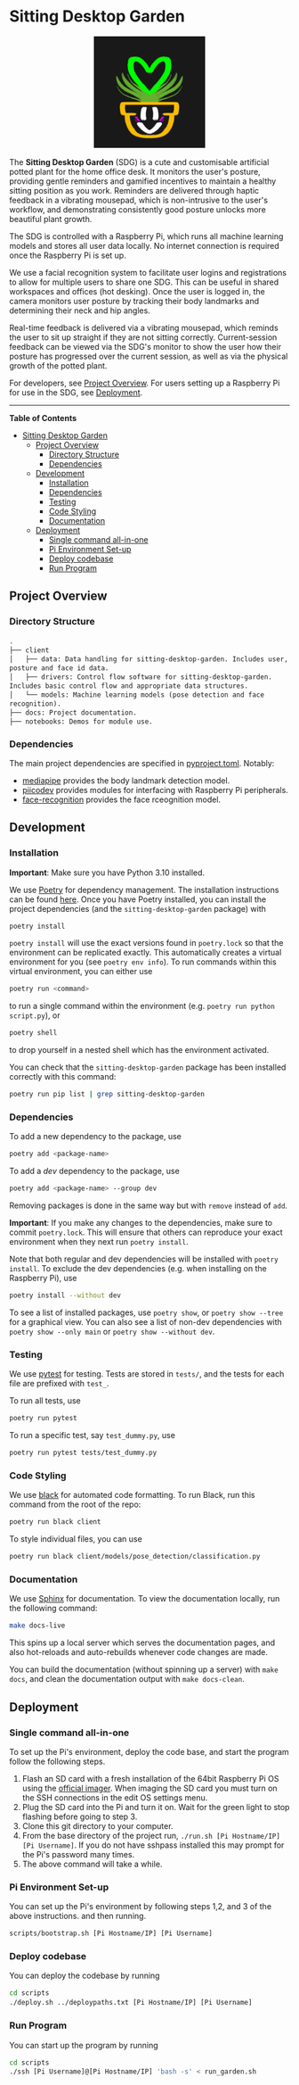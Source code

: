 # Sitting Desktop Garden

<center>
</center>

<p align="center" width="100%">
<img src="assets/logo.png" width="200">
</p>

The **Sitting Desktop Garden** (SDG) is a cute and customisable artificial potted plant for the home office desk. It monitors the user's posture, providing gentle reminders and gamified incentives to maintain a healthy sitting position as you work. Reminders are delivered through haptic feedback in a vibrating mousepad, which is non-intrusive to the user's workflow, and demonstrating consistently good posture unlocks more beautiful plant growth.

The SDG is controlled with a Raspberry Pi, which runs all machine learning models and stores all user data locally. No internet connection is required once the Raspberry Pi is set up.

We use a facial recognition system to facilitate user logins and registrations to allow for multiple users to share one SDG. This can be useful in shared workspaces and offices (hot desking). Once the user is logged in, the camera monitors user posture by tracking their body landmarks and determining their neck and hip angles.

Real-time feedback is delivered via a vibrating mousepad, which reminds the user to sit up straight if they are not sitting correctly. Current-session feedback can be viewed via the SDG's monitor to show the user how their posture has progressed over the current session, as well as via the physical growth of the potted plant.

For developers, see [Project Overview](#project-overview). For users setting up a Raspberry Pi for use in the SDG, see [Deployment](#deployment).

---

**Table of Contents**

- [Sitting Desktop Garden](#sitting-desktop-garden)
  - [Project Overview](#project-overview)
    - [Directory Structure](#directory-structure)
    - [Dependencies](#dependencies)
  - [Development](#development)
    - [Installation](#installation)
    - [Dependencies](#dependencies-1)
    - [Testing](#testing)
    - [Code Styling](#code-styling)
    - [Documentation](#documentation)
  - [Deployment](#deployment)
    - [Single command all-in-one](#single-command-all-in-one)
    - [Pi Environment Set-up](#pi-environment-set-up)
    - [Deploy codebase](#deploy-codebase)
    - [Run Program](#run-program)


## Project Overview
### Directory Structure
```
.
├── client
│   ├── data: Data handling for sitting-desktop-garden. Includes user, posture and face id data.
│   ├── drivers: Control flow software for sitting-desktop-garden. Includes basic control flow and appropriate data structures.
│   └── models: Machine learning models (pose detection and face recognition).
├── docs: Project documentation.
├── notebooks: Demos for module use.
```

### Dependencies
The main project dependencies are specified in [pyproject.toml](./pyproject.toml). Notably:
- [mediapipe](https://ai.google.dev/edge/mediapipe/solutions/guide) provides the body landmark detection model.
- [piicodev](https://pypi.org/project/piicodev/) provides modules for interfacing with Raspberry Pi peripherals.
- [face-recognition](https://pypi.org/project/face-recognition/) provides the face rceognition model.

## Development

### Installation
**Important**: Make sure you have Python 3.10 installed.

We use [Poetry](https://python-poetry.org/) for dependency management. The installation instructions can be found [here](https://python-poetry.org/docs/).  Once you have Poetry installed, you can install the project dependencies (and the `sitting-desktop-garden` package) with

```bash
poetry install
```

`poetry install` will use the exact versions found in `poetry.lock` so that the environment can be replicated exactly. This automatically creates a virtual environment for you (see `poetry env info`). To run commands within this virtual environment, you can either use

```bash
poetry run <command>
```

to run a single command within the environment (e.g. `poetry run python script.py`), or

```bash
poetry shell
```

to drop yourself in a nested shell which has the environment activated.

You can check that the `sitting-desktop-garden` package has been installed correctly with this command:

```bash
poetry run pip list | grep sitting-desktop-garden
```

### Dependencies

To add a new dependency to the package, use

```bash
poetry add <package-name>
```

To add a *dev* dependency to the package, use

```bash
poetry add <package-name> --group dev
```

Removing packages is done in the same way but with `remove` instead of `add`.

**Important**: If you make any changes to the dependencies, make sure to commit `poetry.lock`. This will ensure that others can reproduce your exact environment when they next run `poetry install`.

Note that both regular and dev dependencies will be installed with `poetry install`. To exclude the dev dependencies (e.g. when installing on the Raspberry Pi), use

```bash
poetry install --without dev
```

To see a list of installed packages, use `poetry show`, or `poetry show --tree` for a graphical view. You can also see a list of non-dev dependencies with `poetry show --only main` or `poetry show --without dev`.

### Testing

We use [pytest](https://docs.pytest.org/en/stable/index.html) for testing. Tests are stored in `tests/`, and the tests for each file are prefixed with `test_`.

To run all tests, use

```bash
poetry run pytest
```

To run a specific test, say `test_dummy.py`, use
```bash
poetry run pytest tests/test_dummy.py
```

### Code Styling

We use [black](https://black.readthedocs.io/en/stable/) for automated code formatting. To run Black, run this command from the root of the repo:

```bash
poetry run black client
```

To style individual files, you can use

```bash
poetry run black client/models/pose_detection/classification.py
```

### Documentation

We use [Sphinx](https://www.sphinx-doc.org/) for documentation. To view the documentation locally, run the following command:
```bash
make docs-live
```
This spins up a local server which serves the documentation pages, and also hot-reloads and auto-rebuilds whenever code changes are made.

You can build the documentation (without spinning up a server) with `make docs`, and clean the documentation output with `make docs-clean`.


## Deployment
### Single command all-in-one
To set up the Pi's environment, deploy the code base, and start the program follow the following steps.
1. Flash an SD card with a fresh installation of the 64bit Raspberry Pi OS using the [official imager](https://www.raspberrypi.com/software/). When imaging the SD card you must turn on the SSH connections in the edit OS settings menu.
2. Plug the SD card into the Pi and turn it on. Wait for the green light to stop flashing before going to step 3.
3. Clone this git directory to your computer.
4. From the base directory of the project run,
`
./run.sh [Pi Hostname/IP] [Pi Username]
`. If you do not have sshpass installed this may prompt for the Pi's password many times.
5. The above command will take a while.
### Pi Environment Set-up
You can set up the Pi's environment by following steps 1,2, and 3 of the above instructions. and then running.
```bash
scripts/bootstrap.sh [Pi Hostname/IP] [Pi Username]
```
### Deploy codebase
You can deploy the codebase by running 
```bash
cd scripts
./deploy.sh ../deploypaths.txt [Pi Hostname/IP] [Pi Username]
```

### Run Program
You can start up the program by running
```bash
cd scripts
./ssh [Pi Username]@[Pi Hostname/IP] 'bash -s' < run_garden.sh
```